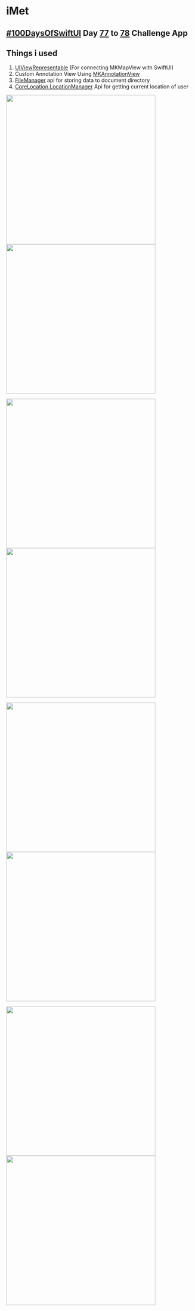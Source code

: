 #  iMet

## [#100DaysOfSwiftUI](https://www.hackingwithswift.com/100/swiftui) Day [77](https://www.hackingwithswift.com/100/swiftui/77) to [78](https://www.hackingwithswift.com/100/swiftui/78) Challenge App

## Things i used

1. [UIViewRepresentable](https://www.hackingwithswift.com/books/ios-swiftui/integrating-mapkit-with-swiftui) (For connecting MKMapView with SwiftUI)
2. Custom Annotation View Using [MKAnnotationView](https://developer.apple.com/documentation/mapkit/mapkit_annotations/annotating_a_map_with_custom_data)
3. [FileManager](https://www.hackingwithswift.com/example-code/system/how-to-read-the-contents-of-a-directory-using-filemanager) api for storing data to document directory
4. [CoreLocation LocationManager](https://www.hackingwithswift.com/example-code/location/how-to-request-a-users-location-only-once-using-requestlocation) Api for getting current location of user

<p float="center">
  <img src="resources/homedelete.png" width="400" />
  <img src="resources/homedeletedark.png" width="400" /> 
</p>

<p float="center">
  <img src="resources/homeedit.png" width="400" />
  <img src="resources/homeedittdark.png" width="400" /> 
</p>

<p float="center">
  <img src="resources/add.png" width="400" />
  <img src="resources/adddark.png" width="400" /> 
</p>

<p float="center">
  <img src="resources/detail.png" width="400" />
  <img src="resources/detaildark.png" width="400" /> 
</p>